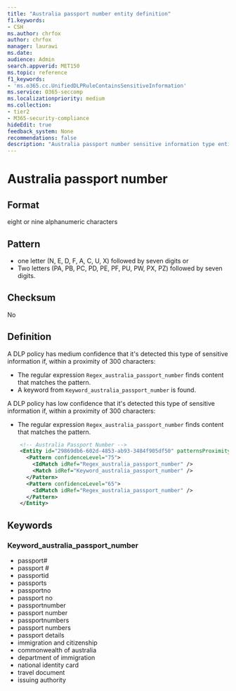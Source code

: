 ```yaml
---
title: "Australia passport number entity definition"
f1.keywords:
- CSH
ms.author: chrfox
author: chrfox
manager: laurawi
ms.date:
audience: Admin
search.appverid: MET150
ms.topic: reference
f1_keywords:
- 'ms.o365.cc.UnifiedDLPRuleContainsSensitiveInformation'
ms.service: O365-seccomp
ms.localizationpriority: medium
ms.collection:
- tier2
- M365-security-compliance
hideEdit: true
feedback_system: None
recommendations: false
description: "Australia passport number sensitive information type entity definition."
---
```


# Australia passport number

## Format

eight or nine alphanumeric characters

## Pattern

- one letter (N, E, D, F, A, C, U, X) followed by seven digits
or
- Two letters (PA, PB, PC, PD, PE, PF, PU, PW, PX, PZ) followed by seven digits.

## Checksum

No

## Definition

A DLP policy has medium confidence that it's detected this type of sensitive information if, within a proximity of 300 characters:

- The regular expression `Regex_australia_passport_number` finds content that matches the pattern.
- A keyword from `Keyword_australia_passport_number` is found.

A DLP policy has low confidence that it's detected this type of sensitive information if, within a proximity of 300 characters:

- The regular expression `Regex_australia_passport_number` finds content that matches the pattern.

```xml
    <!-- Australia Passport Number -->
    <Entity id="29869db6-602d-4853-ab93-3484f905df50" patternsProximity="300" recommendedConfidence="75" relaxProximity="true">
      <Pattern confidenceLevel="75">
        <IdMatch idRef="Regex_australia_passport_number" />
        <Match idRef="Keyword_australia_passport_number" />
      </Pattern>
      <Pattern confidenceLevel="65">
        <IdMatch idRef="Regex_australia_passport_number" />
      </Pattern>
    </Entity>
```

## Keywords

### Keyword_australia_passport_number

- passport#
- passport #
- passportid
- passports
- passportno
- passport no
- passportnumber
- passport number
- passportnumbers
- passport numbers
- passport details
- immigration and citizenship
- commonwealth of australia
- department of immigration
- national identity card
- travel document
- issuing authority